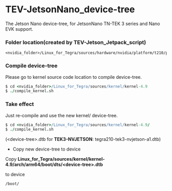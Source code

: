 # TEV-JetsonNano_device-tree
The Jetson Nano device-tree, for JetsonNano TN-TEK 3 series and Nano EVK support.

### Folder location(created by TEV-Jetson_Jetpack_script)
```
<nvidia_folder>/Linux_for_Tegra/sources/hardware/nvidia/platform/t210/porg
```

### Compile device-tree
Please go to kernel source code location to compile device-tree.
``` coffeescript
$ cd <nvidia_folder>/Linux_for_Tegra/sources/kernel/kernel-4.9
$ ./compile_kernel.sh
```

### Take effect
Just re-compile and use the new kernel/ device-tree.
``` coffeescript
$ cd <nvidia_folder>/Linux_for_Tegra/sources/kernel/kernel-4.9/
$ ./compile_kernel.sh
```

(\<device-tree>.dtb for **TEK3-NVJETSON**: tegra210-tek3-nvjetson-a1.dtb)

* Copy new device-tree to device

Copy **Linux_for_Tegra/sources/kernel/kernel-4.9/arch/arm64/boot/dts/\<device-tree>.dtb**

to device 
```
/boot/
```
